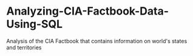 # Analyzing-CIA-Factbook-Data-Using-SQL
Analysis of the CIA Factbook that contains information on world's states and territories

